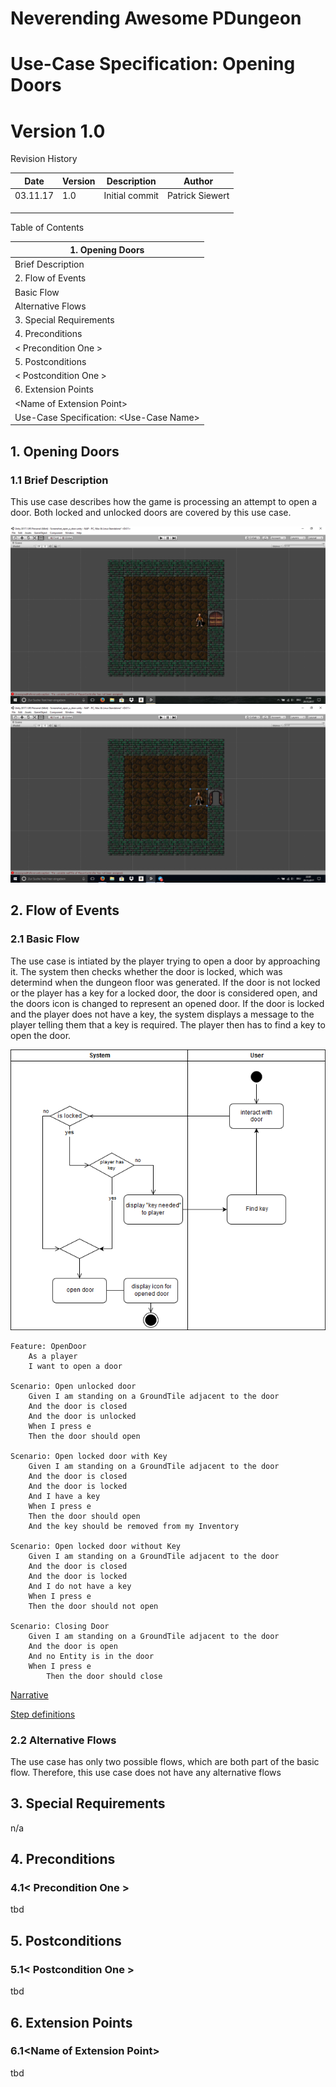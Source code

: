 
# Neverending Awesome PDungeon

# Use-Case Specification: Opening Doors

# Version 1.0

Revision History

| **Date** | **Version** | **Description** | **Author** |
| --- | --- | --- | --- |
| 03.11.17 | 1.0 | Initial commit | Patrick Siewert |
|   |   |   |   |
|   |   |   |   |
|   |   |   |   |

Table of Contents

| 1.        Opening Doors        |
| --- |
|         Brief Description        |
| 2.        Flow of Events        |
|         Basic Flow        |
|         Alternative Flows        |
| 3.        Special Requirements        |
| 4.        Preconditions        |
|         &lt; Precondition One &gt;        |
| 5.        Postconditions        |
|         &lt; Postcondition One &gt;        |
| 6.        Extension Points        |
|         &lt;Name of Extension Point&gt;        |
| Use-Case Specification: &lt;Use-Case Name&gt; |

 ## 1. Opening Doors
 
 ### 1.1 Brief Description
This use case describes how the game is processing an attempt to open a door. Both locked and unlocked doors are covered by this use case.

<img src = "https://raw.githubusercontent.com/AdrianSchneble/nap/master/usecases/Screenshot_open_door_1.png">

<img src = "https://raw.githubusercontent.com/AdrianSchneble/nap/master/usecases/Screenshot_open_door_2.png">

## 2. Flow of Events
### 2.1 Basic Flow

The use case is intiated by the player trying to open a door by approaching it. The system then checks whether the door is locked, which was determind when the dungeon floor was generated. If the door is not locked or the player has a key for a locked door, the door is considered open, and the doors icon is changed to represent an opened door. If the door is locked and the player does not have a key, the system displays a message to the player telling them that a key is required. The player then has to find a key to open the door.

<img src="https://raw.githubusercontent.com/AdrianSchneble/nap/master/usecases/UC_OpenDoor_ActivityDiagram.png">

```gherkin
Feature: OpenDoor
	As a player
	I want to open a door

Scenario: Open unlocked door 
	Given I am standing on a GroundTile adjacent to the door
	And the door is closed
	And the door is unlocked 
	When I press e
	Then the door should open 

Scenario: Open locked door with Key
	Given I am standing on a GroundTile adjacent to the door
	And the door is closed
	And the door is locked
	And I have a key
	When I press e
	Then the door should open
	And the key should be removed from my Inventory

Scenario: Open locked door without Key
	Given I am standing on a GroundTile adjacent to the door
	And the door is closed
	And the door is locked
	And I do not have a key
	When I press e
	Then the door should not open

Scenario: Closing Door
	Given I am standing on a GroundTile adjacent to the door
	And the door is open
	And no Entity is in the door
	When I press e
        Then the door should close
```

<a href= https://github.com/AdrianSchneble/nap/blob/master/usecases/OpenDoor.feature>Narrative</a>

<a href= https://github.com/AdrianSchneble/nap/blob/master/usecases/OpenDoorSteps.cs>Step definitions</a>

### 2.2 Alternative Flows

The use case has only two possible flows, which are both part of the basic flow. Therefore, this use case does not have any alternative flows

## 3. Special Requirements

n/a

## 4. Preconditions

### 4.1&lt; Precondition One &gt;

tbd

## 5. Postconditions

### 5.1&lt; Postcondition One &gt;

tbd

## 6. Extension Points

### 6.1&lt;Name of Extension Point&gt;

tbd

